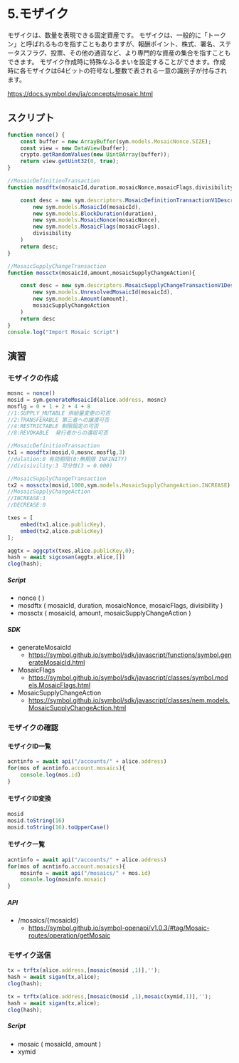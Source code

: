 # 5.モザイク

モザイクは、数量を表現できる固定資産です。
モザイクは、一般的に「トークン」と呼ばれるものを指すこともありますが、報酬ポイント、株式、署名、ステータスフラグ、投票、その他の通貨など、より専門的な資産の集合を指すこともできます。
モザイク作成時に特殊なふるまいを設定することができます。作成時に各モザイクは64ビットの符号なし整数で表される一意の識別子が付与されます。

https://docs.symbol.dev/ja/concepts/mosaic.html

## スクリプト


```js
function nonce() {
    const buffer = new ArrayBuffer(sym.models.MosaicNonce.SIZE);
    const view = new DataView(buffer);
    crypto.getRandomValues(new Uint8Array(buffer));
    return view.getUint32(0, true);
}

//MosaicDefinitionTransaction
function mosdftx(mosaicId,duration,mosaicNonce,mosaicFlags,divisibility){

    const desc = new sym.descriptors.MosaicDefinitionTransactionV1Descriptor(
        new sym.models.MosaicId(mosaicId),
        new sym.models.BlockDuration(duration),
        new sym.models.MosaicNonce(mosaicNonce),
        new sym.models.MosaicFlags(mosaicFlags),
        divisibility
    )
    return desc;
}

//MosaicSupplyChangeTransaction
function mossctx(mosaicId,amount,mosaicSupplyChangeAction){

    const desc = new sym.descriptors.MosaicSupplyChangeTransactionV1Descriptor(
        new sym.models.UnresolvedMosaicId(mosaicId),
        new sym.models.Amount(amount),
        mosaicSupplyChangeAction
    )
    return desc
}
console.log("Import Mosaic Script")
```

## 演習

### モザイクの作成
```js
mosnc = nonce()
mosid = sym.generateMosaicId(alice.address, mosnc)
mosflg = 0 + 1 + 2 + 4 + 8
//1:SUPPLY_MUTABLE 供給量変更の可否
//2:TRANSFERABLE 第三者への譲渡可否
//4:RESTRICTABLE 制限設定の可否
//8:REVOKABLE  発行者からの還収可否

//MosaicDefinitionTransaction
tx1 = mosdftx(mosid,0,mosnc,mosflg,3)
//dulation:0 有効期限(0:無期限 INFINITY)
//divisivility:3 可分性(3 = 0.000)

//MosaicSupplyChangeTransaction
tx2 = mossctx(mosid,1000,sym.models.MosaicSupplyChangeAction.INCREASE)
//MosaicSupplyChangeAction
//INCREASE:1
//DECREASE:0

txes = [
    embed(tx1,alice.publicKey),
    embed(tx2,alice.publicKey)
];

aggtx = aggcptx(txes,alice.publicKey,0);
hash = await sigcosan(aggtx,alice,[])
clog(hash);
```
##### Script
- nonce ( )
- mosdftx ( mosaicId, duration, mosaicNonce, mosaicFlags, divisibility )
- mossctx ( mosaicId, amount, mosaicSupplyChangeAction )

##### SDK
- generateMosaicId
    - https://symbol.github.io/symbol/sdk/javascript/functions/symbol.generateMosaicId.html
- MosaicFlags
    - https://symbol.github.io/symbol/sdk/javascript/classes/symbol.models.MosaicFlags.html
- MosaicSupplyChangeAction
    - https://symbol.github.io/symbol/sdk/javascript/classes/nem.models.MosaicSupplyChangeAction.html 

### モザイクの確認

#### モザイクID一覧
```js
acntinfo = await api("/accounts/" + alice.address)
for(mos of acntinfo.account.mosaics){
    console.log(mos.id)
}
```
#### モザイクID変換
```js
mosid
mosid.toString(16)
mosid.toString(16).toUpperCase()
```
#### モザイク一覧
```js
acntinfo = await api("/accounts/" + alice.address)
for(mos of acntinfo.account.mosaics){
    mosinfo = await api("/mosaics/" + mos.id)
    console.log(mosinfo.mosaic)
}
```
##### API
- /mosaics/{mosaicId}
    - https://symbol.github.io/symbol-openapi/v1.0.3/#tag/Mosaic-routes/operation/getMosaic 
 
### モザイク送信
```js
tx = trftx(alice.address,[mosaic(mosid ,1)],'');
hash = await sigan(tx,alice);
clog(hash);
```

```js
tx = trftx(alice.address,[mosaic(mosid ,1),mosaic(xymid,1)],'');
hash = await sigan(tx,alice);
clog(hash);
```


##### Script
- mosaic ( mosaicId, amount )
- xymid
